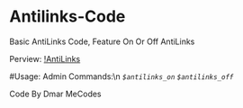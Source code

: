 # Antilinks-Code

Basic AntiLinks Code, Feature On Or Off AntiLinks

Perview:
[!AntiLinks]()

#Usage: 
Admin Commands:\n
*`$antilinks_on`*
*`$antilinks_off`*

Code By Dmar MeCodes
